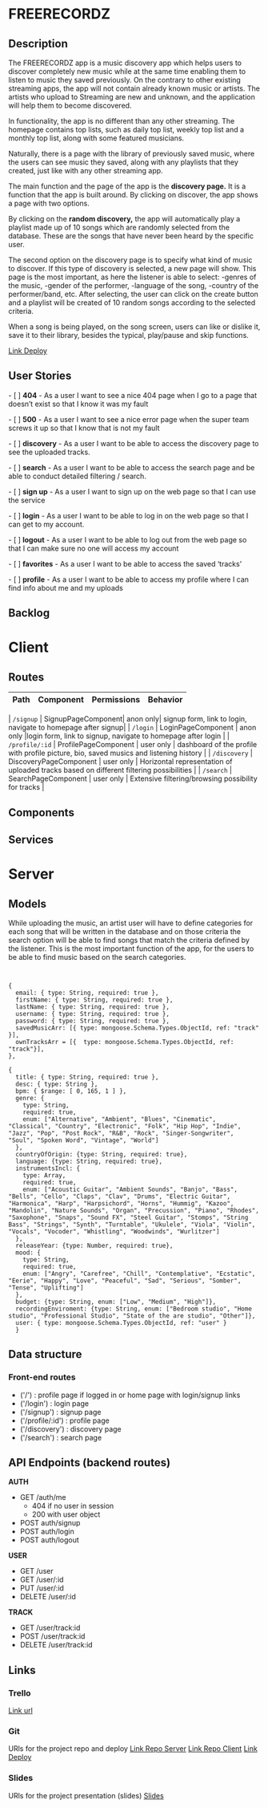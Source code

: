 # FREERECORDZ

## Description

The FREERECORDZ app is a music discovery app which helps users to discover completely new music while at the same time enabling them to listen to music they saved previously. On the contrary to other existing streaming apps, the app will not contain already known music or artists. The artists who upload to Streaming are new and unknown, and the application will help them to become discovered.

In functionality, the app is no different than any other streaming.
 The homepage contains top lists, such as daily top list, weekly top list and a monthly top list, along with some featured musicians.

Naturally, there is a page with the library of previously saved music, where the users can see music they saved, along with any playlists that they created, just like with any other streaming app.

The main function and the page of the app is the **discovery page.** It is a function that the app is built around. By clicking on discover, the app shows a page with two options. 

By clicking on the **random discovery,** the app will automatically play a playlist made up of 10 songs which are randomly selected from the database. These are the songs that have never been heard by the specific user.

The second option on the discovery page is to specify what kind of music to discover. If this type of discovery is selected, a new page will show. This page is the most important, as here the listener is able to select: -genres of the music, -gender of the performer, -language of the song, -country of the performer/band, etc. After selecting, the user can click on the create button and a playlist will be created of 10 random songs according to the selected criteria. 

 When a song is being played, on the song screen, users can like or dislike it, save it to their library, besides the typical, play/pause and skip functions.

[Link Deploy]()




## User Stories


\- [ ] **404** - As a user I want to see a nice 404 page when I go to a page that doesn’t exist so that I know it was my fault

\- [ ] **500** - As a user I want to see a nice error page when the super team screws it up so that I know that is not my fault

\- [ ] **discovery** - As a user I want to be able to access the discovery page to see the uploaded tracks.

\- [ ] **search** - As a user I want to be able to access the search page  and be able to conduct detailed filtering / search.

\- [ ] **sign up** - As a user I want to sign up on the web page so that I can use the service

\- [ ] **login** - As a user I want to be able to log in on the web page so that I can get to my account.

\- [ ] **logout** - As a user I want to be able to log out from the web page so that I can make sure no one will access my account

\- [ ] **favorites** - As a user I want to be able to access the saved ‘tracks’

\- [ ] **profile** - As a user I want to be able to access my profile where I can find info about me and my uploads


## Backlog



# Client

## Routes
| Path | Component | Permissions | Behavior | 
|------|--------|--| -------|

| `/signup` | SignupPageComponent| anon only| signup form, link to login, navigate to homepage after signup|
| `/login` | LoginPageComponent | anon only |login form, link to signup, navigate to homepage after login |
| `/profile/:id` | ProfilePageComponent | user only | dashboard of the profile with profile picture, bio, saved musics and listening history |
| `/discovery` | DiscoveryPageComponent | user only | Horizontal representation of uploaded tracks based on different filtering possibilities |
| `/search` | SearchPageComponent | user only | Extensive filtering/browsing possibility for tracks |




## Components




## Services



# Server

## Models
While uploading the music, an artist user will have to define categories for each song that will be written in the database and on those criteria the search option will be able to find songs that match the criteria defined by the listener. This is the most important function of the app, for the users to be able to find music based on the search categories.
```


{
  email: { type: String, required: true },
  firstName: { type: String, required: true },
  lastName: { type: String, required: true },
  username: { type: String, required: true },
  password: { type: String, required: true },
  savedMusicArr: [{ type: mongoose.Schema.Types.ObjectId, ref: "track" }],
​  ownTracksArr = [{  type: mongoose.Schema.Types.ObjectId, ref: "track"}],
},

{
  title: { type: String, required: true },
  desc: { type: String },
  bpm: { $range: [ 0, 165, 1 ] },
  genre: {
​    type: String,
​    required: true,
​    enum: ["Alternative", "Ambient", "Blues", "Cinematic", "Classical", "Country", "Electronic", "Folk", "Hip Hop", "Indie", "Jazz", "Pop", "Post Rock", "R&B", "Rock", "Singer-Songwriter", "Soul", "Spoken Word", "Vintage", "World"]
  },
  countryOfOrigin: {type: String, required: true},
  language: {type: String, required: true},
  instrumentsIncl: {
​    type: Array,
​    required: true,
​    enum: ["Acoustic Guitar", "Ambient Sounds", "Banjo", "Bass", "Bells", "Cello", "Claps", "Clav", "Drums", "Electric Guitar", "Harmonica", "Harp", "Harpsichord", "Horns", "Hummig", "Kazoo", "Mandolin", "Nature Sounds", "Organ", "Precussion", "Piano", "Rhodes", "Saxophone", "Snaps", "Sound FX", "Steel Guitar", "Stomps", "String Bass", "Strings", "Synth", "Turntable", "Ukulele", "Viola", "Violin", "Vocals", "Vocoder", "Whistling", "Woodwinds", "Wurlitzer"]
  },
  releaseYear: {type: Number, required: true},
  mood: {
​    type: String,
​    required: true,
​    enum: ["Angry", "Carefree", "Chill", "Contemplative", "Ecstatic", "Eerie", "Happy", "Love", "Peaceful", "Sad", "Serious", "Somber", "Tense", "Uplifting"]
  },
  budget: {type: String, enum: ["Low", "Medium", "High"]},
  recordingEnviroment: {type: String, enum: ["Bedroom studio", "Home studio", "Professional Studio", "State of the are studio", "Other"]},
  user: { type: mongoose.Schema.Types.ObjectId, ref: "user" }
  }
```

## Data structure

### Front-end routes

- ('/') : profile page if logged in or home page with login/signup links
- ('/login') : login page
- ('/signup') : signup page
- ('/profile/:id') : profile page
- ('/discovery') : discovery page
- ('/search') : search page



## API Endpoints (backend routes)

**AUTH**
- GET /auth/me
    - 404 if no user in session
    - 200 with user object
-  POST auth/signup
-  POST auth/login
-  POST auth/logout

**USER**
- GET /user
- GET /user/:id
- PUT /user/:id
- DELETE /user/:id

**TRACK**
- GET /user/track:id
- POST /user/track:id
- DELETE /user/track:id



## Links


### Trello
[Link url](https://trello.com/b/aG0KmDET/freerecordz-3-project-ironhack)


### Git
URls for the project repo and deploy
[Link Repo Server](https://github.com/ross-u/react-auth-backend-boilerplate-v2.git)
[Link Repo Client](https://github.com/valentin-muller/freerecordz-frontend.git)
[Link Deploy]()


### Slides
URls for the project presentation (slides)
[Slides](https://docs.google.com/presentation/d/14vZD83zI3czY0jVjelo450HBAM9qfDXHN5NcNR7jIu8/edit?usp=sharing)

